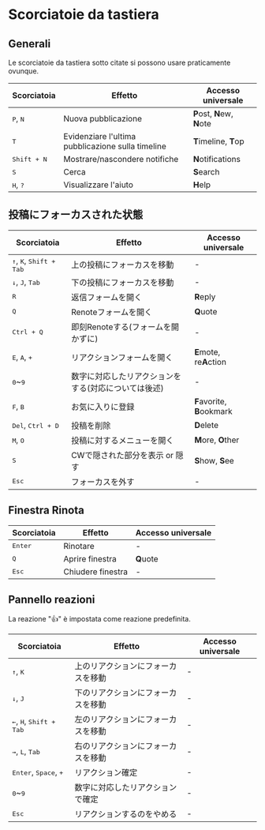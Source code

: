 # Scorciatoie da tastiera

## Generali
Le scorciatoie da tastiera sotto citate si possono usare praticamente ovunque.
<table>
    <thead>
        <tr><th>Scorciatoia</th><th>Effetto</th><th>Accesso universale</th></tr>
    </thead>
    <tbody>
        <tr><td><kbd class="key">P</kbd>, <kbd class="key">N</kbd></td><td>Nuova pubblicazione</td><td><b>P</b>ost, <b>N</b>ew, <b>N</b>ote</td></tr>
        <tr><td><kbd class="key">T</kbd></td><td>Evidenziare l'ultima pubblicazione sulla timeline</td><td><b>T</b>imeline, <b>T</b>op</td></tr>
        <tr><td><kbd class="group"><kbd class="key">Shift</kbd> + <kbd class="key">N</kbd></kbd></td><td>Mostrare/nascondere notifiche</td><td><b>N</b>otifications</td></tr>
        <tr><td><kbd class="key">S</kbd></td><td>Cerca</td><td><b>S</b>earch</td></tr>
        <tr><td><kbd class="key">H</kbd>, <kbd class="key">?</kbd></td><td>Visualizzare l'aiuto</td><td><b>H</b>elp</td></tr>
    </tbody>
</table>

## 投稿にフォーカスされた状態

<table>
    <thead>
        <tr><th>Scorciatoia</th><th>Effetto</th><th>Accesso universale</th></tr>
    </thead>
    <tbody>
        <tr><td><kbd class="key">↑</kbd>, <kbd class="key">K</kbd>, <kbd class="group"><kbd class="key">Shift</kbd> + <kbd class="key">Tab</kbd></kbd></td><td>上の投稿にフォーカスを移動</td><td>-</td></tr>
        <tr><td><kbd class="key">↓</kbd>, <kbd class="key">J</kbd>, <kbd class="key">Tab</kbd></td><td>下の投稿にフォーカスを移動</td><td>-</td></tr>
        <tr><td><kbd class="key">R</kbd></td><td>返信フォームを開く</td><td><b>R</b>eply</td></tr>
        <tr><td><kbd class="key">Q</kbd></td><td>Renoteフォームを開く</td><td><b>Q</b>uote</td></tr>
        <tr><td><kbd class="group"><kbd class="key">Ctrl</kbd> + <kbd class="key">Q</kbd></kbd></td><td>即刻Renoteする(フォームを開かずに)</td><td>-</td></tr>
        <tr><td><kbd class="key">E</kbd>, <kbd class="key">A</kbd>, <kbd class="key">+</kbd></td><td>リアクションフォームを開く</td><td><b>E</b>mote, re<b>A</b>ction</td></tr>
        <tr><td><kbd class="key">0</kbd>~<kbd class="key">9</kbd></td><td>数字に対応したリアクションをする(対応については後述)</td><td>-</td></tr>
        <tr><td><kbd class="key">F</kbd>, <kbd class="key">B</kbd></td><td>お気に入りに登録</td><td><b>F</b>avorite, <b>B</b>ookmark</td></tr>
        <tr><td><kbd class="key">Del</kbd>, <kbd class="group"><kbd class="key">Ctrl</kbd> + <kbd class="key">D</kbd></kbd></td><td>投稿を削除</td><td><b>D</b>elete</tr>
        <tr><td><kbd class="key">M</kbd>, <kbd class="key">O</kbd></td><td>投稿に対するメニューを開く</td><td><b>M</b>ore, <b>O</b>ther</td></tr>
        <tr><td><kbd class="key">S</kbd></td><td>CWで隠された部分を表示 or 隠す</td><td><b>S</b>how, <b>S</b>ee</td></tr>
        <tr><td><kbd class="key">Esc</kbd></td><td>フォーカスを外す</td><td>-</td></tr>
    </tbody>
</table>

## Finestra Rinota

<table>
    <thead>
        <tr><th>Scorciatoia</th><th>Effetto</th><th>Accesso universale</th></tr>
    </thead>
    <tbody>
        <tr><td><kbd class="key">Enter</kbd></td><td>Rinotare</td><td>-</td></tr>
        <tr><td><kbd class="key">Q</kbd></td><td>Aprire finestra</td><td><b>Q</b>uote</td></tr>
        <tr><td><kbd class="key">Esc</kbd></td><td>Chiudere finestra</td><td>-</td></tr>
    </tbody>
</table>

## Pannello reazioni
La reazione "👍" è impostata come reazione predefinita.
<table>
    <thead>
        <tr><th>Scorciatoia</th><th>Effetto</th><th>Accesso universale</th></tr>
    </thead>
    <tbody>
        <tr><td><kbd class="key">↑</kbd>, <kbd class="key">K</kbd></td><td>上のリアクションにフォーカスを移動</td><td>-</td></tr>
        <tr><td><kbd class="key">↓</kbd>, <kbd class="key">J</kbd></td><td>下のリアクションにフォーカスを移動</td><td>-</td></tr>
        <tr><td><kbd class="key">←</kbd>, <kbd class="key">H</kbd>, <kbd class="group"><kbd class="key">Shift</kbd> + <kbd class="key">Tab</kbd></kbd></td><td>左のリアクションにフォーカスを移動</td><td>-</td></tr>
        <tr><td><kbd class="key">→</kbd>, <kbd class="key">L</kbd>, <kbd class="key">Tab</kbd></td><td>右のリアクションにフォーカスを移動</td><td>-</td></tr>
        <tr><td><kbd class="key">Enter</kbd>, <kbd class="key">Space</kbd>, <kbd class="key">+</kbd></td><td>リアクション確定</td><td>-</td></tr>
        <tr><td><kbd class="key">0</kbd>~<kbd class="key">9</kbd></td><td>数字に対応したリアクションで確定</td><td>-</td></tr>
        <tr><td><kbd class="key">Esc</kbd></td><td>リアクションするのをやめる</td><td>-</td></tr>
    </tbody>
</table>
